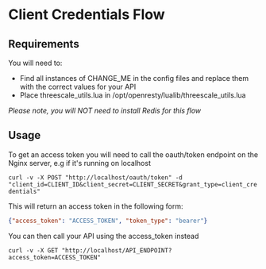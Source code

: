 # Client Credentials Flow

## Requirements

You will need to:

* Find all instances of CHANGE_ME in the config files and replace them with the correct values for your API
* Place threescale_utils.lua in /opt/openresty/lualib/threescale_utils.lua

_Please note, you will NOT need to install Redis for this flow_

## Usage

To get an access token you will need to call the oauth/token endpoint on the Nginx server, e.g if it's running on localhost

`curl -v -X POST "http://localhost/oauth/token" -d "client_id=CLIENT_ID&client_secret=CLIENT_SECRET&grant_type=client_credentials"`

This will return an access token in the following form:

```json
{"access_token": "ACCESS_TOKEN", "token_type": "bearer"}
```

You can then call your API using the access_token instead

`curl -v -X GET "http://localhost/API_ENDPOINT?access_token=ACCESS_TOKEN"`